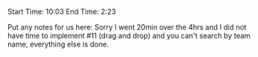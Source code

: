 Start Time: 10:03
End Time: 2:23

Put any notes for us here:
Sorry I went 20min over the 4hrs and I did not have time to implement #11 (drag and drop)
and you can't search by team name, everything else is done. 